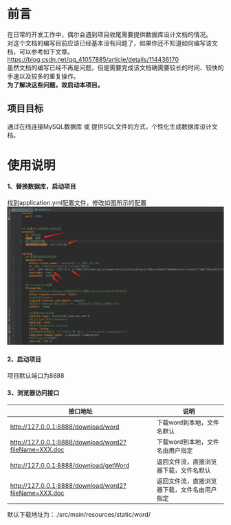 # 前言
在日常的开发工作中，偶尔会遇到项目收尾需要提供数据库设计文档的情况。  
对这个文档的编写目前应该已经基本没有问题了，如果你还不知道如何编写该文档，可以参考如下文章。  
https://blog.csdn.net/qq_41057885/article/details/114436170  
虽然文档的编写已经不再是问题，但是需要完成该文档确需要较长的时间、较快的手速以及较多的重复操作。  
**为了解决这些问题，故启动本项目。**

## 项目目标
通过在线连接MySQL数据库 或 提供SQL文件的方式，个性化生成数据库设计文档。

# 使用说明
#### 1、替换数据库，启动项目
找到application.yml配置文件，修改如图所示的配置
![1](src\main\resources\static\images\1.jpg)

#### 2、启动项目
项目默认端口为8888

#### 3、浏览器访问接口

|                       接口地址                             |                   说明                    |
|-----------------------------------------------------------|-----------------------------------------|
|  http://127.0.0.1:8888/download/word                      |         下载word到本地，文件名默认           |
|  http://127.0.0.1:8888/download/word2?fileName=XXX.doc    |      下载word到本地，文件名由用户指定         |
|  http://127.0.0.1:8888/download/getWord                   |     返回文件流，直接浏览器下载，文件名默认      |
|  http://127.0.0.1:8888/download/word2?fileName=XXX.doc    |    返回文件流，直接浏览器下载，文件名由用户指定  |

默认下载地址为：./src/main/resources/static/word/
